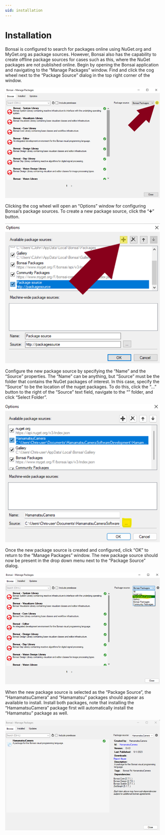 ```yaml
---
uid: installation
---
```


# Installation

Bonsai is configured to search for packages online using NuGet.org and MyGet.org as package sources. However, Bonsai also has the capability to create offline package sources for cases such as this, where the NuGet packages are not published online. Begin by opening the Bonsai application and navigating to the “Manage Packages” window. Find and click the cog wheel next to the “Package Source” dialog in the top right corner of the window.

![Install0](../images/install_0.png)

Clicking the cog wheel will open an “Options” window for configuring Bonsai’s package sources. To create a new package source, click the “➕” button.

![Install1](../images/install_1.png)

Configure the new package source by specifying the “Name” and the “Source” properties. The “Name” can be anything, but “Source” must be the folder that contains the NuGet packages of interest. In this case, specify the “Source” to be the location of the nuget packages. To do this, click the “…” button to the right of the “Source” text field, navigate to the “<NugetFolder>” folder, and click “Select Folder”.

![Install2](../images/install_2.png)

Once the new package source is created and configured, click “OK” to return to the “Manage Packages” window. The new package source should now be present in the drop down menu next to the “Package Source” dialog.

![Install3](../images/install_3.png)

When the new package source is selected as the “Package Source”, the “HamamatsuCamera” and “Hamamatsu” packages should appear as available to install. Install both packages, note that installing the “HamamatsuCamera” package first will automatically install the “Hamamatsu” package as well.

![Install4](../images/install_4.png)
